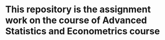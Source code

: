 # This repository is the assignment work on the course of Advanced Statistics and Econometrics course 
